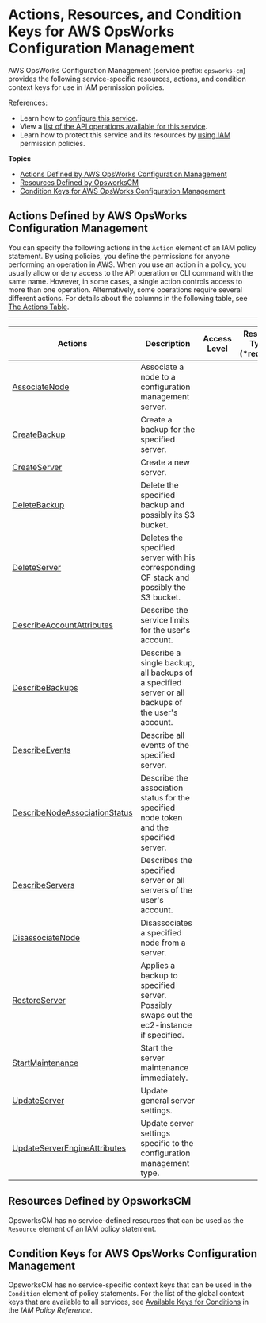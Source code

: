 # Actions, Resources, and Condition Keys for AWS OpsWorks Configuration Management<a name="list_awsopsworksconfigurationmanagement"></a>

AWS OpsWorks Configuration Management \(service prefix: `opsworks-cm`\) provides the following service\-specific resources, actions, and condition context keys for use in IAM permission policies\.

References:
+ Learn how to [configure this service](http://docs.aws.amazon.com/opsworks/latest/userguide/)\.
+ View a [list of the API operations available for this service](http://docs.aws.amazon.com/opsworks-cm/latest/APIReference/)\.
+ Learn how to protect this service and its resources by [using IAM](http://docs.aws.amazon.com/opsworks/latest/userguide/workingsecurity.html) permission policies\.

**Topics**
+ [Actions Defined by AWS OpsWorks Configuration Management](#awsopsworksconfigurationmanagement-actions-as-permissions)
+ [Resources Defined by OpsworksCM](#awsopsworksconfigurationmanagement-resources-for-iam-policies)
+ [Condition Keys for AWS OpsWorks Configuration Management](#awsopsworksconfigurationmanagement-policy-keys)

## Actions Defined by AWS OpsWorks Configuration Management<a name="awsopsworksconfigurationmanagement-actions-as-permissions"></a>

You can specify the following actions in the `Action` element of an IAM policy statement\. By using policies, you define the permissions for anyone performing an operation in AWS\. When you use an action in a policy, you usually allow or deny access to the API operation or CLI command with the same name\. However, in some cases, a single action controls access to more than one operation\. Alternatively, some operations require several different actions\. For details about the columns in the following table, see [The Actions Table](reference_policies_actions-resources-contextkeys.md#actions_table)\.


****  

| Actions | Description | Access Level | Resource Types \(\*required\) | Condition Keys | Dependent Actions | 
| --- | --- | --- | --- | --- | --- | 
| [AssociateNode](http://docs.aws.amazon.com/opsworks-cm/latest/APIReference/API_AssociateNode.html) | Associate a node to a configuration management server\. |   |  |  |  | 
| [CreateBackup](http://docs.aws.amazon.com/opsworks-cm/latest/APIReference/API_CreateBackup.html) | Create a backup for the specified server\. |   |  |  |  | 
| [CreateServer](http://docs.aws.amazon.com/opsworks-cm/latest/APIReference/API_CreateServer.html) | Create a new server\. |   |  |  |  | 
| [DeleteBackup](http://docs.aws.amazon.com/opsworks-cm/latest/APIReference/API_DeleteBackup.html) | Delete the specified backup and possibly its S3 bucket\. |   |  |  |  | 
| [DeleteServer](http://docs.aws.amazon.com/opsworks-cm/latest/APIReference/API_DeleteServer.html) | Deletes the specified server with his corresponding CF stack and possibly the S3 bucket\. |   |  |  |  | 
| [DescribeAccountAttributes](http://docs.aws.amazon.com/opsworks-cm/latest/APIReference/API_DescribeAccountAttributes.html) | Describe the service limits for the user's account\. |   |  |  |  | 
| [DescribeBackups](http://docs.aws.amazon.com/opsworks-cm/latest/APIReference/API_DescribeBackups.html) | Describe a single backup, all backups of a specified server or all backups of the user's account\. |   |  |  |  | 
| [DescribeEvents](http://docs.aws.amazon.com/opsworks-cm/latest/APIReference/API_DescribeEvents.html) | Describe all events of the specified server\. |   |  |  |  | 
| [DescribeNodeAssociationStatus](http://docs.aws.amazon.com/opsworks-cm/latest/APIReference/API_DescribeNodeAssociationStatus.html) | Describe the association status for the specified node token and the specified server\. |   |  |  |  | 
| [DescribeServers](http://docs.aws.amazon.com/opsworks-cm/latest/APIReference/API_DescribeServers.html) | Describes the specified server or all servers of the user's account\. |   |  |  |  | 
| [DisassociateNode](http://docs.aws.amazon.com/opsworks-cm/latest/APIReference/API_DisassociateNode.html) | Disassociates a specified node from a server\. |   |  |  |  | 
| [RestoreServer](http://docs.aws.amazon.com/opsworks-cm/latest/APIReference/API_RestoreServer.html) | Applies a backup to specified server\. Possibly swaps out the ec2\-instance if specified\. |   |  |  |  | 
| [StartMaintenance](http://docs.aws.amazon.com/opsworks-cm/latest/APIReference/API_StartMaintenance.html) | Start the server maintenance immediately\. |   |  |  |  | 
| [UpdateServer](http://docs.aws.amazon.com/opsworks-cm/latest/APIReference/API_UpdateServer.html) | Update general server settings\. |   |  |  |  | 
| [UpdateServerEngineAttributes](http://docs.aws.amazon.com/opsworks-cm/latest/APIReference/API_UpdateServerEngineAttributes.html) | Update server settings specific to the configuration management type\. |   |  |  |  | 

## Resources Defined by OpsworksCM<a name="awsopsworksconfigurationmanagement-resources-for-iam-policies"></a>

OpsworksCM has no service\-defined resources that can be used as the `Resource` element of an IAM policy statement\.

## Condition Keys for AWS OpsWorks Configuration Management<a name="awsopsworksconfigurationmanagement-policy-keys"></a>

OpsworksCM has no service\-specific context keys that can be used in the `Condition` element of policy statements\. For the list of the global context keys that are available to all services, see [Available Keys for Conditions](http://docs.aws.amazon.com/IAM/latest/UserGuide/reference_policies_condition-keys.html#AvailableKeys) in the *IAM Policy Reference*\.